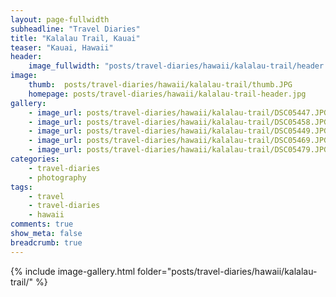 ```yaml
---
layout: page-fullwidth
subheadline: "Travel Diaries"
title: "Kalalau Trail, Kauai"
teaser: "Kauai, Hawaii"
header:
    image_fullwidth: "posts/travel-diaries/hawaii/kalalau-trail/header.JPG"
image:
    thumb:  posts/travel-diaries/hawaii/kalalau-trail/thumb.JPG
    homepage: posts/travel-diaries/hawaii/kalalau-trail-header.jpg
gallery:
    - image_url: posts/travel-diaries/hawaii/kalalau-trail/DSC05447.JPG
    - image_url: posts/travel-diaries/hawaii/kalalau-trail/DSC05458.JPG
    - image_url: posts/travel-diaries/hawaii/kalalau-trail/DSC05449.JPG
    - image_url: posts/travel-diaries/hawaii/kalalau-trail/DSC05469.JPG
    - image_url: posts/travel-diaries/hawaii/kalalau-trail/DSC05479.JPG
categories:
    - travel-diaries
    - photography
tags:
    - travel
    - travel-diaries
    - hawaii
comments: true
show_meta: false
breadcrumb: true
---
```



{% include image-gallery.html folder="posts/travel-diaries/hawaii/kalalau-trail/" %}

<!-- 

{% include gallery %}

{% include next-previous-post-in-category %} 

-->